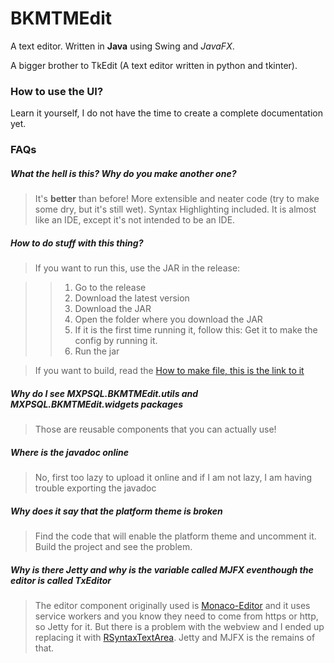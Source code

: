 # BKMTMEdit

A text editor. Written in **Java** using Swing and *JavaFX*.

A bigger brother to TkEdit (A text editor written in python and tkinter).

### How to use the UI?

Learn it yourself, I do not have the time to create a complete documentation yet.

### FAQs

##### What the hell is this? Why do you make another one?

> It's **better** than before! More extensible and neater code (try to make some dry, but it's still wet). Syntax Highlighting included. It is almost like an IDE, except it's not intended to be an IDE.

##### How to do stuff with this thing?

> If you want to run this, use the JAR in the release:

>> 1. Go to the release
>> 2. Download the latest version
>> 3. Download the JAR
>> 4. Open the folder where you download the JAR
>> 5. If it is the first time running it, follow this: Get it to make the config by running it.
>> 7. Run the jar

> If you want to build, read the [How to make file, this is the link to it](appdocs/how2make.txt)


##### Why do I see MXPSQL.BKMTMEdit.utils and MXPSQL.BKMTMEdit.widgets packages

> Those are reusable components that you can actually use!

##### Where is the javadoc online

> No, first too lazy to upload it online and if I am not lazy, I am having trouble exporting the javadoc

##### Why does it say that the platform theme is broken

> Find the code that will enable the platform theme and uncomment it. Build the project and see the problem.

##### Why is there Jetty and why is the variable called MJFX eventhough the editor is called TxEditor

> The editor component originally used is [Monaco-Editor](https://github.com/microsoft/monaco-editor "The editor that powers VS-Code (Visual Studio)") and it uses service workers and you know they need to come from https or http, so Jetty for it. But there is a problem with the webview and I ended up replacing it with [RSyntaxTextArea](https://github.com/bobbylight/RSyntaxTextArea "Nice component btw"). Jetty and MJFX is the remains of that.